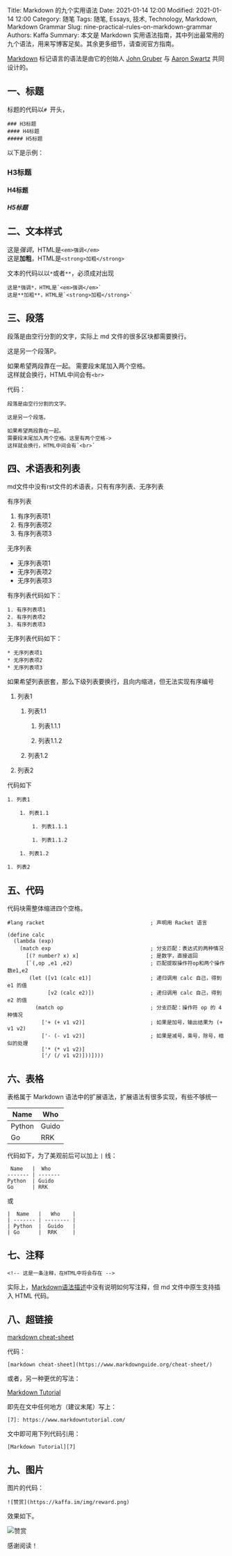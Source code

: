 Title: Markdown 的九个实用语法
Date: 2021-01-14 12:00
Modified: 2021-01-14 12:00
Category: 随笔
Tags: 随笔, Essays, 技术, Technology, Markdown, Markdown Grammar
Slug: nine-practical-rules-on-markdown-grammar
Authors: Kaffa
Summary: 本文是 Markdown 实用语法指南，其中列出最常用的九个语法，用来写博客足矣。其余更多细节，请查阅官方指南。


[Markdown][2] 标记语言的语法是由它的创始人 [John Gruber][3] 与 [Aaron Swartz][4] 共同设计的。

## 一、标题
    
标题的代码以`# `开头，

    ### H3标题
    #### H4标题
    ##### H5标题

以下是示例：

### H3标题
#### H4标题
##### H5标题

## 二、文本样式

这是*强调*，HTML是`<em>强调</em>`    
这是**加粗**，HTML是`<strong>加粗</strong>`


文本的代码以以`*`或者`**`，必须成对出现

    这是*强调*，HTML是`<em>强调</em>`  
    这是**加粗**，HTML是`<strong>加粗</strong>`

## 三、段落

段落是由空行分割的文字，实际上 md 文件的很多区块都需要换行。

这是另一个段落P。

如果希望两段靠在一起。
需要段末尾加入两个空格。  
这样就会换行，HTML中间会有`<br>`
    
代码：

    段落是由空行分割的文字。
    
    这是另一个段落。
    
    如果希望两段靠在一起。
    需要段末尾加入两个空格。这里有两个空格->  
    这样就会换行，HTML中间会有`<br>`
    
## 四、术语表和列表

md文件中没有rst文件的术语表，只有有序列表、无序列表

有序列表

1. 有序列表项1
2. 有序列表项2
3. 有序列表项3

无序列表

* 无序列表项1
* 无序列表项2
* 无序列表项3

有序列表代码如下：

    1. 有序列表项1
    2. 有序列表项2
    3. 有序列表项3

无序列表代码如下：

    * 无序列表项1
    * 无序列表项2
    * 无序列表项3

如果希望列表嵌套，那么下级列表要换行，且向内缩进，但无法实现有序编号

1. 列表1

    1. 列表1.1
    
        1. 列表1.1.1
        
        1. 列表1.1.2
    
    1. 列表1.2
        
1. 列表2

代码如下

    1. 列表1
    
        1. 列表1.1
        
            1. 列表1.1.1
            
            1. 列表1.1.2
        
        1. 列表1.2
            
    1. 列表2

## 五、代码

代码块需整体缩进四个空格。

    #lang racket                                  ; 声明用 Racket 语言
    
    (define calc
      (lambda (exp)
        (match exp                                ; 分支匹配：表达式的两种情况
          [(? number? x) x]                       ; 是数字，直接返回
          [`(,op ,e1 ,e2)                         ; 匹配提取操作符op和两个操作数e1,e2
           (let ([v1 (calc e1)]                   ; 递归调用 calc 自己，得到 e1 的值
                 [v2 (calc e2)])                  ; 递归调用 calc 自己，得到 e2 的值
             (match op                            ; 分支匹配：操作符 op 的 4 种情况
               ['+ (+ v1 v2)]                     ; 如果是加号，输出结果为 (+ v1 v2)
               ['- (- v1 v2)]                     ; 如果是减号，乘号，除号，相似的处理
               ['* (* v1 v2)]
               ['/ (/ v1 v2)]))])))


## 六、表格

表格属于 Markdown 语法中的扩展语法，扩展语法有很多实现，有些不够统一
  
 Name   |  Who
------- | -------
Python  | Guido  
Go      | RRK

代码如下，为了美观前后可以加上 `|` 线：
    
     Name   |  Who
    ------- | -------
    Python  | Guido  
    Go      | RRK

或

    |  Name   |   Who    |
    | ------- | -------- |
    | Python  |  Guido   |
    | Go      |  RRK     |


## 七、注释

<!-- 这是一条注释，在HTML中将会存在 -->

    <!-- 这是一条注释，在HTML中将会存在 -->
    
实际上，[Markdown语法描述][5]中没有说明如何写注释，但 md 文件中原生支持插入 HTML 代码。

## 八、超链接

[markdown cheat-sheet](https://www.markdownguide.org/cheat-sheet/)


代码：

    [markdown cheat-sheet](https://www.markdownguide.org/cheat-sheet/)

或者，另一种更优的写法：

[Markdown Tutorial][7]

即先在文中任何地方（建议末尾）写上：

    [7]: https://www.markdowntutorial.com/

文中即可用下列代码引用：

    [Markdown Tutorial][7]
    

## 九、图片

图片的代码：

    ![赞赏](https://kaffa.im/img/reward.png)

效果如下。

![赞赏](https://kaffa.im/img/reward.png)

感谢阅读！


[1]: https://kaffa.im/img/reward.png
[2]: https://zh.wikipedia.org/wiki/Markdown
[3]: https://en.wikipedia.org/wiki/John_Gruber
[4]: https://en.wikipedia.org/wiki/Aaron_Swartz
[5]: https://daringfireball.net/projects/markdown/syntax
[6]: https://www.markdownguide.org/cheat-sheet/
[7]: https://www.markdowntutorial.com/


